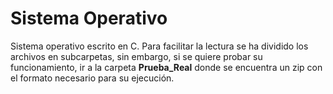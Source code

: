 # Sistema Operativo #

Sistema operativo escrito en C. Para facilitar la lectura se ha dividido los archivos en subcarpetas, sin embargo, si se quiere probar su funcionamiento, ir a la carpeta **Prueba_Real** donde se encuentra un zip con el formato necesario para su ejecución.
